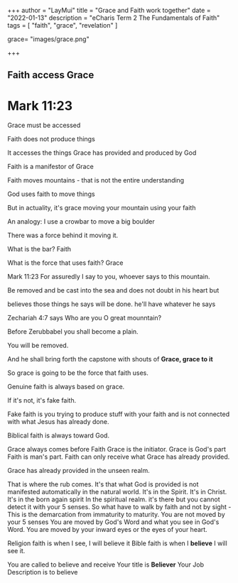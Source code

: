 +++
author = "LayMui"
title = "Grace and Faith work together"
date = "2022-01-13"
description = "eCharis Term 2 The Fundamentals of Faith"
tags = [
    "faith", "grace", "revelation"
]

grace= "images/grace.png"

+++

## Faith access Grace

# Mark 11:23

Grace must be accessed

Faith does not produce things

It accesses the things Grace has provided and produced by God

Faith is a manifestor of Grace

Faith moves mountains - that is not the entire understanding

God uses faith to move things

But in actuality, it's grace moving your mountain using your faith

An analogy: I use a crowbar to move a big boulder

There was a force behind it moving it.

What is the bar? Faith

What is the force that uses faith? Grace

Mark 11:23 For assuredly I say to you, whoever says to this mountain.

Be removed and be cast into the sea and does not doubt in his heart but

believes those things he says will be done. he'll have whatever he says

Zechariah 4:7 says Who are you O great mounntain?

Before Zerubbabel you shall become a plain.

You will be removed.

And he shall bring forth the capstone with shouts of **Grace, grace to it**

So grace is going to be the force that faith uses.

Genuine faith is always based on grace.

If it's not, it's fake faith.

Fake faith is you trying to produce stuff with your faith and is not connected
with what Jesus has already done.

Biblical faith is always toward God.

Grace always comes before Faith
Grace is the initiator.
Grace is God's part
Faith is man's part.
Faith can only receive what Grace has already provided.

Grace has already provided in the unseen realm.

That is where the rub comes. It's that what God is provided is not manifested automatically
in the natural world. It's in the Spirit. It's in Christ. It's in the born again spirit
In the spiritual realm.
it's there but you cannot detect it with your 5 senses.
So what have to walk by faith and not by sight
-This is the demarcation from immaturity to maturity.
You are not moved by your 5 senses
You are moved by God's Word and what you see in God's Word.
You are moved by your inward eyes or the eyes of your heart.

Religion faith is when I see, I will believe it
Bible faith is when I **believe** I will see it.

You are called to believe and receive
Your title is **Believer**
Your Job Description is to believe
